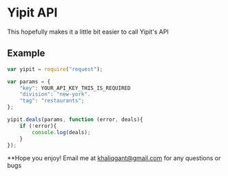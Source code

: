 # Yipit API

This hopefully makes it a little bit easier to call Yipit's API

## Example

```js
var yipit = require("request");

var params = {
    "key": YOUR_API_KEY_THIS_IS_REQUIRED
    "division": "new-york".
    "tag": "restaurants";
};

yipit.deals(params, function (error, deals){
    if (!error){
        console.log(deals);
    }
});

```

**Hope you enjoy! Email me at khaliqgant@gmail.com for any questions or bugs